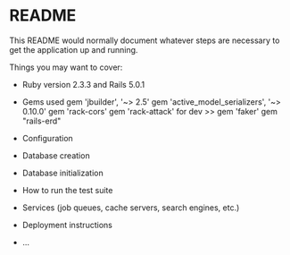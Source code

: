 # README

This README would normally document whatever steps are necessary to get the
application up and running.

Things you may want to cover:

* Ruby version
    2.3.3 and Rails 5.0.1 
* Gems used
    gem 'jbuilder', '~> 2.5'
    gem 'active_model_serializers', '~> 0.10.0'
    gem 'rack-cors'
    gem 'rack-attack'
for dev >>
    gem 'faker' 
    gem "rails-erd"
* Configuration

* Database creation

* Database initialization

* How to run the test suite

* Services (job queues, cache servers, search engines, etc.)

* Deployment instructions

* ...
